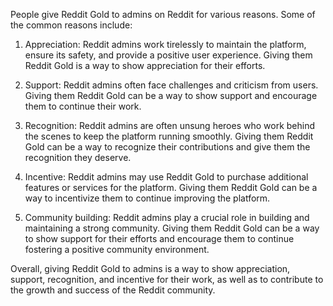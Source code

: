 People give Reddit Gold to admins on Reddit for various reasons. Some of the common reasons include:

1. Appreciation: Reddit admins work tirelessly to maintain the platform, ensure its safety, and provide a positive user experience. Giving them Reddit Gold is a way to show appreciation for their efforts.

2. Support: Reddit admins often face challenges and criticism from users. Giving them Reddit Gold can be a way to show support and encourage them to continue their work.

3. Recognition: Reddit admins are often unsung heroes who work behind the scenes to keep the platform running smoothly. Giving them Reddit Gold can be a way to recognize their contributions and give them the recognition they deserve.

4. Incentive: Reddit admins may use Reddit Gold to purchase additional features or services for the platform. Giving them Reddit Gold can be a way to incentivize them to continue improving the platform.

5. Community building: Reddit admins play a crucial role in building and maintaining a strong community. Giving them Reddit Gold can be a way to show support for their efforts and encourage them to continue fostering a positive community environment.

Overall, giving Reddit Gold to admins is a way to show appreciation, support, recognition, and incentive for their work, as well as to contribute to the growth and success of the Reddit community.